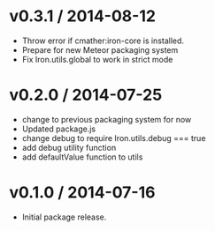 v0.3.1 / 2014-08-12
==================
  * Throw error if cmather:iron-core is installed.
  * Prepare for new Meteor packaging system
  * Fix Iron.utils.global to work in strict mode

v0.2.0 / 2014-07-25
==================

  * change to previous packaging system for now
  * Updated package.js
  * change debug to require Iron.utils.debug === true
  * add debug utility function
  * add defaultValue function to utils

v0.1.0 / 2014-07-16
==================

  * Initial package release.
